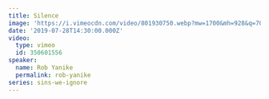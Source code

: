 ```yaml
---
title: Silence
image: 'https://i.vimeocdn.com/video/801930750.webp?mw=1700&mh=928&q=70'
date: '2019-07-28T14:30:00.000Z'
video:
  type: vimeo
  id: 350601556
speaker:
  name: Rob Yanike
  permalink: rob-yanike
series: sins-we-ignore
---
```


